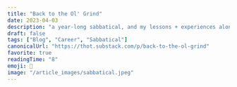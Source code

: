```yaml
---
title: "Back to the Ol' Grind"
date: 2023-04-03
description: "a year-long sabbatical, and my lessons + experiences along the way"
draft: false
tags: ["Blog", "Career", "Sabbatical"]
canonicalUrl: "https://thot.substack.com/p/back-to-the-ol-grind"
favorite: true
readingTime: "8"
emoji: 👔
image: "/article_images/sabbatical.jpeg"
---
```

